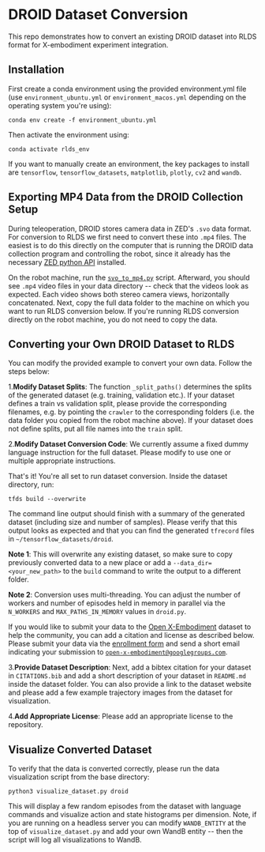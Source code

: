 # DROID Dataset Conversion

This repo demonstrates how to convert an existing DROID dataset into RLDS format for X-embodiment experiment integration.

## Installation

First create a conda environment using the provided environment.yml file (use `environment_ubuntu.yml` or `environment_macos.yml` depending on the operating system you're using):
```
conda env create -f environment_ubuntu.yml
```

Then activate the environment using:
```
conda activate rlds_env
```

If you want to manually create an environment, the key packages to install are `tensorflow`, 
`tensorflow_datasets`, `matplotlib`, `plotly`, `cv2` and `wandb`.


## Exporting MP4 Data from the DROID Collection Setup

During teleoperation, DROID stores camera data in ZED's `.svo` data format. For conversion to RLDS we first need 
to convert these into `.mp4` files. The easiest is to do this directly on the computer that is running the DROID 
data collection program and controlling the robot, since it already has the necessary [ZED python API](https://www.stereolabs.com/docs/app-development/python/install)
installed.

On the robot machine, run the [`svo_to_mp4.py`](https://github.com/AlexanderKhazatsky/R2D2/blob/main/scripts/convert/svo_to_mp4.py)
script. Afterward, you should see `.mp4` video files in your data directory -- check that the videos look as expected. 
Each video shows both stereo camera views, horizontally concatenated. Next, copy the full data folder to the machine
on which you want to run RLDS conversion below. If you're running RLDS conversion directly on the robot machine, you
do not need to copy the data.


## Converting your Own DROID Dataset to RLDS

You can modify the provided example to convert your own data. Follow the steps below:

1.**Modify Dataset Splits**: The function `_split_paths()` determines the splits of the generated dataset (e.g. training, validation etc.).
If your dataset defines a train vs validation split, please provide the corresponding filenames, e.g. 
by pointing the `crawler` to the corresponding folders (i.e. the data folder you copied from the robot machine above). 
If your dataset does not define splits, put all file names into the `train` split.

2.**Modify Dataset Conversion Code**: We currently assume a fixed dummy language instruction for the full dataset. 
Please modify to use one or multiple appropriate instructions.

That's it! You're all set to run dataset conversion. Inside the dataset directory, run:
```
tfds build --overwrite
```
The command line output should finish with a summary of the generated dataset (including size and number of samples). 
Please verify that this output looks as expected and that you can find the generated `tfrecord` files in `~/tensorflow_datasets/droid`.

**Note 1**: This will overwrite any existing dataset, so make sure to copy previously converted data to a new place or 
add a `--data_dir=<your_new_path>` to the `build` command to write the output to a different folder.

**Note 2**: Conversion uses multi-threading. You can adjust the number of workers and number of episodes held in memory in parallel
via the `N_WORKERS` and `MAX_PATHS_IN_MEMORY` values in `droid.py`.

If you would like to submit your data to the [Open X-Embodiment](https://robotics-transformer-x.github.io/) dataset to help the community, you can add a citation and 
license as described below. Please submit your data via the [enrollment form](https://docs.google.com/forms/d/e/1FAIpQLSeYinS_Y5Bf1ufTnlROULVquD4gw6xY_wUBssfVYkHNaPp4LQ/viewform) and send a short email indicating your submission 
to [`open-x-embodiment@googlegroups.com`](mailto:open-x-embodiment@googlegroups.com).

3.**Provide Dataset Description**: Next, add a bibtex citation for your dataset in `CITATIONS.bib` and add a short description
of your dataset in `README.md` inside the dataset folder. You can also provide a link to the dataset website and please add a
few example trajectory images from the dataset for visualization.

4.**Add Appropriate License**: Please add an appropriate license to the repository. 


## Visualize Converted Dataset
To verify that the data is converted correctly, please run the data visualization script from the base directory:
```
python3 visualize_dataset.py droid
``` 
This will display a few random episodes from the dataset with language commands and visualize action and state histograms per dimension.
Note, if you are running on a headless server you can modify `WANDB_ENTITY` at the top of `visualize_dataset.py` and 
add your own WandB entity -- then the script will log all visualizations to WandB.

